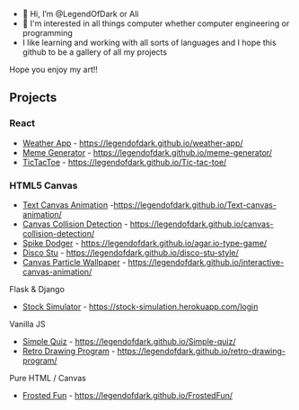 - 👋 Hi, I’m @LegendOfDark or Ali
- 👀 I'm interested in all things computer whether computer engineering or programming 
- I like learning and working with all sorts of languages and I hope this github to be a gallery of all my projects

Hope you enjoy my art!!

## Projects

### React
- [Weather App](https://github.com/LegendOfDark/weather-app) - https://legendofdark.github.io/weather-app/ 
- [Meme Generator](https://github.com/LegendOfDark/meme-generator) - https://legendofdark.github.io/meme-generator/
- [TicTacToe](https://github.com/LegendOfDark/Tic-tac-toe) - https://legendofdark.github.io/Tic-tac-toe/


### HTML5 Canvas
- [Text Canvas Animation](https://github.com/LegendOfDark/Text-canvas-animation) -https://legendofdark.github.io/Text-canvas-animation/
- [Canvas Collision Detection](https://github.com/LegendOfDark/canvas-collision-detection) - https://legendofdark.github.io/canvas-collision-detection/
- [Spike Dodger](https://github.com/LegendOfDark/agar.io-type-game) - https://legendofdark.github.io/agar.io-type-game/
- [Disco Stu](https://github.com/LegendOfDark/disco-stu-style) - https://legendofdark.github.io/disco-stu-style/
- [Canvas Particle Wallpaper](https://github.com/LegendOfDark/FrostedFun) - https://legendofdark.github.io/interactive-canvas-animation/


Flask & Django
- [Stock Simulator](https://github.com/LegendOfDark/stock-site) - https://stock-simulation.herokuapp.com/login


Vanilla JS
- [Simple Quiz](https://github.com/LegendOfDark/Simple-quiz) - https://legendofdark.github.io/Simple-quiz/
- [Retro Drawing Program](https://github.com/LegendOfDark/retro-drawing-program) - https://legendofdark.github.io/retro-drawing-program/

Pure HTML / Canvas
- [Frosted Fun](https://github.com/LegendOfDark/FrostedFun) - https://legendofdark.github.io/FrostedFun/

<!---
LegendOfDark/LegendOfDark is a ✨ special ✨ repository because its `README.md` (this file) appears on your GitHub profile.
You can click the Preview link to take a look at your changes.
--->
